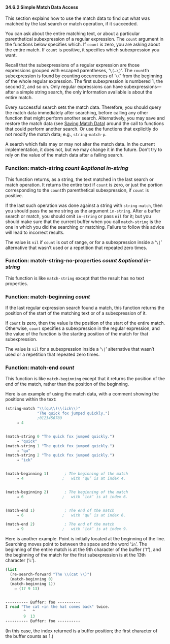 

#### 34.6.2 Simple Match Data Access

This section explains how to use the match data to find out what was matched by the last search or match operation, if it succeeded.

You can ask about the entire matching text, or about a particular parenthetical subexpression of a regular expression. The `count` argument in the functions below specifies which. If `count` is zero, you are asking about the entire match. If `count` is positive, it specifies which subexpression you want.

Recall that the subexpressions of a regular expression are those expressions grouped with escaped parentheses, ‘`\(…\)`’. The `count`th subexpression is found by counting occurrences of ‘`\(`’ from the beginning of the whole regular expression. The first subexpression is numbered 1, the second 2, and so on. Only regular expressions can have subexpressions—after a simple string search, the only information available is about the entire match.

Every successful search sets the match data. Therefore, you should query the match data immediately after searching, before calling any other function that might perform another search. Alternatively, you may save and restore the match data (see [Saving Match Data](Saving-Match-Data.html)) around the call to functions that could perform another search. Or use the functions that explicitly do not modify the match data; e.g., `string-match-p`.

A search which fails may or may not alter the match data. In the current implementation, it does not, but we may change it in the future. Don’t try to rely on the value of the match data after a failing search.

### Function: **match-string** *count \&optional in-string*

This function returns, as a string, the text matched in the last search or match operation. It returns the entire text if `count` is zero, or just the portion corresponding to the `count`th parenthetical subexpression, if `count` is positive.

If the last such operation was done against a string with `string-match`, then you should pass the same string as the argument `in-string`. After a buffer search or match, you should omit `in-string` or pass `nil` for it; but you should make sure that the current buffer when you call `match-string` is the one in which you did the searching or matching. Failure to follow this advice will lead to incorrect results.

The value is `nil` if `count` is out of range, or for a subexpression inside a ‘`\|`’ alternative that wasn’t used or a repetition that repeated zero times.

### Function: **match-string-no-properties** *count \&optional in-string*

This function is like `match-string` except that the result has no text properties.

### Function: **match-beginning** *count*

If the last regular expression search found a match, this function returns the position of the start of the matching text or of a subexpression of it.

If `count` is zero, then the value is the position of the start of the entire match. Otherwise, `count` specifies a subexpression in the regular expression, and the value of the function is the starting position of the match for that subexpression.

The value is `nil` for a subexpression inside a ‘`\|`’ alternative that wasn’t used or a repetition that repeated zero times.

### Function: **match-end** *count*

This function is like `match-beginning` except that it returns the position of the end of the match, rather than the position of the beginning.

Here is an example of using the match data, with a comment showing the positions within the text:

```lisp
(string-match "\\(qu\\)\\(ick\\)"
              "The quick fox jumped quickly.")
              ;0123456789
     ⇒ 4
```

```lisp
```

```lisp
(match-string 0 "The quick fox jumped quickly.")
     ⇒ "quick"
(match-string 1 "The quick fox jumped quickly.")
     ⇒ "qu"
(match-string 2 "The quick fox jumped quickly.")
     ⇒ "ick"
```

```lisp
```

```lisp
(match-beginning 1)       ; The beginning of the match
     ⇒ 4                 ;   with ‘qu’ is at index 4.
```

```lisp
```

```lisp
(match-beginning 2)       ; The beginning of the match
     ⇒ 6                 ;   with ‘ick’ is at index 6.
```

```lisp
```

```lisp
(match-end 1)             ; The end of the match
     ⇒ 6                 ;   with ‘qu’ is at index 6.

(match-end 2)             ; The end of the match
     ⇒ 9                 ;   with ‘ick’ is at index 9.
```

Here is another example. Point is initially located at the beginning of the line. Searching moves point to between the space and the word ‘`in`’. The beginning of the entire match is at the 9th character of the buffer (‘`T`’), and the beginning of the match for the first subexpression is at the 13th character (‘`c`’).

```lisp
(list
  (re-search-forward "The \\(cat \\)")
  (match-beginning 0)
  (match-beginning 1))
    ⇒ (17 9 13)
```

```lisp
```

```lisp
---------- Buffer: foo ----------
I read "The cat ∗in the hat comes back" twice.
        ^   ^
        9  13
---------- Buffer: foo ----------
```

(In this case, the index returned is a buffer position; the first character of the buffer counts as 1.)
